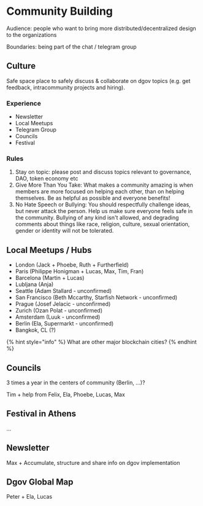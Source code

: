 # Community Building

Audience: people who want to bring more distributed/decentralized design to the organizations

Boundaries: being part of the chat / telegram group

## Culture

Safe space place to safely discuss & collaborate on dgov topics \(e.g. get feedback, intracommunity projects and hiring\).

### Experience <a id="DGOVFoundationThesis-Experience"></a>

* Newsletter
* Local Meetups 
* Telegram Group
* Councils
* Festival

### Rules <a id="DGOVFoundationThesis-Rules"></a>

1. Stay on topic: please post and discuss topics relevant to governance, DAO, token economy etc
2. Give More Than You Take: What makes a community amazing is when members are more focused on helping each other, than on helping themselves. Be as helpful as possible and everyone benefits!
3. No Hate Speech or Bullying: You should respectfully challenge ideas, but never attack the person. Help us make sure everyone feels safe in the community. Bullying of any kind isn't allowed, and degrading comments about things like race, religion, culture, sexual orientation, gender or identity will not be tolerated.

## Local Meetups / Hubs

* London \(Jack + Phoebe, Ruth + Furtherfield\)
* Paris \(Philippe Honigman + Lucas, Max, Tim, Fran\)
* Barcelona \(Martin + Lucas\)
* Lubljana \(Anja\)
* Seattle \(Adam Stallard - unconfirmed\)
* San Francisco \(Beth Mccarthy, Starfish Network - unconfirmed\)
* Prague \(Josef Jelacic - unconfirmed\)
* Zurich \(Ozan Polat - unconfirmed\)
* Amsterdam \(Luuk - unconfirmed\)
* Berlin \(Ela, Supermarkt - unconfirmed\)
* Bangkok, CL \(?\)

{% hint style="info" %}
What are other major blockchain cities?
{% endhint %}

## Councils

3 times a year in the centers of community \(Berlin, ...\)?

Tim + help from Felix, Ela, Phoebe, Lucas, Max

## Festival in Athens

...

## Newsletter

Max + Accumulate, structure and share info on dgov implementation

## Dgov Global Map

Peter + Ela, Lucas

## 

